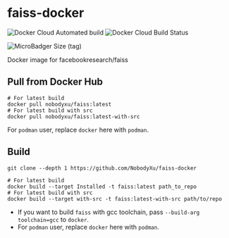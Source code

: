 # faiss-docker

![Docker Cloud Automated build](https://img.shields.io/docker/cloud/automated/nobodyxu/faiss)
![Docker Cloud Build Status](https://img.shields.io/docker/cloud/build/nobodyxu/faiss)

![MicroBadger Size (tag)](https://img.shields.io/microbadger/image-size/nobodyxu/faiss/latest)

Docker image for facebookresearch/faiss

## Pull from Docker Hub

```
# For latest build
docker pull nobodyxu/faiss:latest
# For latest build with src
docker pull nobodyxu/faiss:latest-with-src
```

For `podman` user, replace `docker` here with `podman`.

## Build

```
git clone --depth 1 https://github.com/NobodyXu/faiss-docker

# For latest build
docker build --target Installed -t faiss:latest path_to_repo
# For latest build with src
docker build --target with-src -t faiss:latest-with-src path/to/repo
```

 - If you want to build `faiss` with gcc toolchain, pass `--build-arg toolchain=gcc` to `docker`.
 - For `podman` user, replace `docker` here with `podman`.
